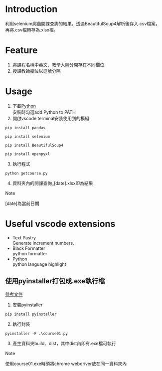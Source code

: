 # Introduction
利用selenium爬蟲開課查詢的結果，透過BeautifulSoup4解析後存入.csv檔案，再將.csv檔轉存為.xlsx檔。
# Feature
1. 將課程名稱中英文、教學大綱分開存在不同欄位
2. 授課教師欄位以逗號分隔
# Usage
1. 下載[Python](https://www.python.org/downloads/)  
  安裝時勾選add Python to PATH
2. 開啟vscode terminal安裝使用到的模組
```
pip install pandas
```
```
pip install selenium
```
```
pip install BeautifulSoup4
```
```
pip install openpyxl
```
3. 執行程式  
```
python getcourse.py
```
4. 資料夾內的開課查詢_[date].xlsx即為結果  
> [!Note] 
> [date]為當前日期
# Useful vscode extensions
- Text Pastry  
  Generate increment numbers.
- Black Formatter  
  python formatter
- Python  
  python language highlight
  
## 使用pyinstaller打包成.exe執行檔
[參考文件](https://medium.com/pyladies-taiwan/python-%E5%B0%87python%E6%89%93%E5%8C%85%E6%88%90exe%E6%AA%94-32a4bacbe351)
1. 安裝pyinstaller
```
pip install pyinstaller
```
2. 執行封裝
```
pyinstaller -F .\course01.py
```
3. 產生資料夾build、dist，其中dist內即有.exe檔可執行
> [!Note]
> 使用course01.exe時須將chrome webdriver放在同一資料夾內